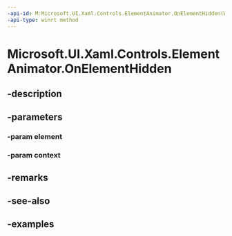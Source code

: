 ```yaml
---
-api-id: M:Microsoft.UI.Xaml.Controls.ElementAnimator.OnElementHidden(Windows.UI.Xaml.UIElement,Microsoft.UI.Xaml.Controls.AnimationContext)
-api-type: winrt method
---
```


<!-- Method syntax.
public void ElementAnimator.OnElementHidden(UIElement element, AnimationContext context)
-->

# Microsoft.UI.Xaml.Controls.ElementAnimator.OnElementHidden

## -description

## -parameters
### -param element

### -param context

## -remarks

## -see-also

## -examples

